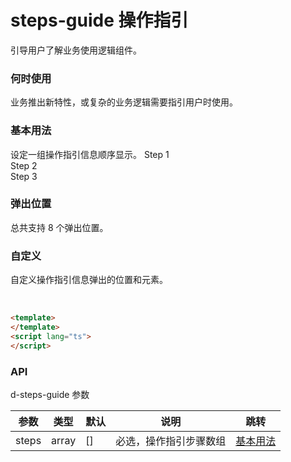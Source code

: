 # steps-guide 操作指引

引导用户了解业务使用逻辑组件。

### 何时使用

业务推出新特性，或复杂的业务逻辑需要指引用户时使用。

### 基本用法
设定一组操作指引信息顺序显示。
<d-button bsStyle="common" class="step-1">Step 1</d-button>
<br />
<d-button bsStyle="common" class="step-2">Step 2</d-button>
<br />
<d-button bsStyle="common" class="step-3">Step 3</d-button>
<br />
<d-steps-guide :steps="steps"></d-steps-guide>
### 弹出位置
总共支持 8 个弹出位置。
<br />

### 自定义
自定义操作指引信息弹出的位置和元素。

<br />

```html
<template>
</template>
<script lang="ts">
</script>
```


<script lang="ts">
import { defineComponent, ref, reactive, onMounted } from 'vue'
export default defineComponent({
  setup() {
    const steps = reactive([
        { title: '基础用法1', content: '业务推出新特性，或复杂的业务逻辑需要指引用户时使用。', selector: '.step-1' },
        { title: '基础用法2', content: '业务推出新特性，或复杂的业务逻辑需要指引用户时使用。', selector: '.step-2' },
        { title: '基础用法3', content: '业务推出新特性，或复杂的业务逻辑需要指引用户时使用。', selector: '.step-3' }
    ]);
    return {
      steps,
    }
  }
})
</script>

### API

d-steps-guide 参数

| 参数    | 类型  | 默认 | 说明                                              | 跳转 |
| --------- | ------- | ----- | ------------------------------------------------------------------- | ---- |
|   steps   | array   |  []   | 必选，操作指引步骤数组                       |[基本用法](#基本用法)      |

